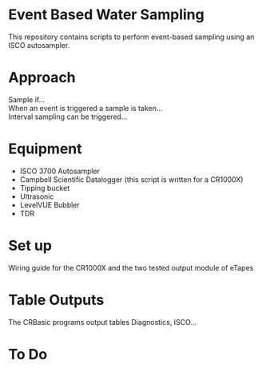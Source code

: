# Event Based Water Sampling
This repository contains scripts to perform event-based sampling using an ISCO autosampler. 

# Approach
Sample if...  \
When an event is triggered a sample is taken... \
Interval sampling can be triggered...
# Equipment
- ISCO 3700 Autosampler  
- Campbell Scientific Datalogger (this script is written for a CR1000X)  
- Tipping bucket
- Ultrasonic
- LevelVUE Bubbler
- TDR
# Set up
Wiring guide for the CR1000X and the two tested output module of eTapes


# Table Outputs
The CRBasic programs output <X> tables Diagnostics, ISCO...  
 

# To Do
